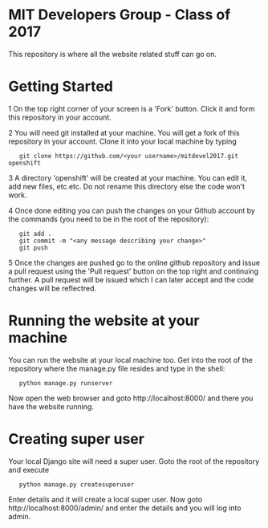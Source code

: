 MIT Developers Group - Class of 2017
============

This repository is where all the website related stuff can go on.

Getting Started
============

1 On the top right corner of your screen is a 'Fork' button. Click it and form this repository in your account.

2 You will need git installed at your machine. You will get a fork of this repository in your account. Clone it into your local machine by typing
     
       
       git clone https://github.com/<your username>/mitdevel2017.git openshift


3 A directory 'openshift' will be created at your machine. You can edit it, add new files, etc.etc. Do not rename this directory else the code won't work.

4 Once done editing you can push the changes on your Github account by the commands (you need to be in the root of the repository):


       git add .
       git commit -m "<any message describing your change>"
       git push
     
     
5 Once the changes are pushed go to the online github repository and issue a pull request using the 'Pull request' button on the top right and continuing further. A pull request will be issued which I can later accept and the code changes will be reflectred.


Running the website at your machine
=============

You can run the website at your local machine too. Get into the root of the repository where the manage.py file resides and type in the shell:

       python manage.py runserver
       
Now open the web browser and goto http://localhost:8000/ and there you have the website running.

Creating super user
=============
Your local Django site will need a super user. Goto the root of the repository and execute

       python manage.py createsuperuser
       
Enter details and it will create a local super user.
Now goto http://localhost:8000/admin/ and enter the details and you will log into admin.
